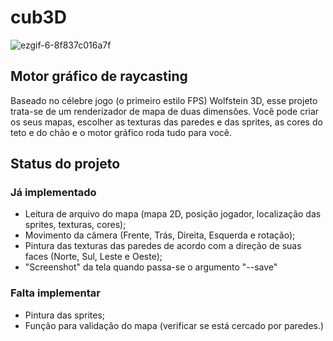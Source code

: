 # cub3D
![ezgif-6-8f837c016a7f](https://user-images.githubusercontent.com/49005645/118334346-c627b900-b4e3-11eb-88f3-82940d09a5ee.gif)

## Motor gráfico de raycasting
Baseado no célebre jogo (o primeiro estilo FPS) Wolfstein 3D, esse projeto trata-se de um renderizador de mapa de duas dimensões.
Você pode criar os seus mapas, escolher as texturas das paredes e das sprites, as cores do teto e do chão e o motor gráfico roda tudo para você.

## Status do projeto
### Já implementado
- Leitura de arquivo do mapa (mapa 2D, posição jogador, localização das sprites, texturas, cores);
- Movimento da câmera (Frente, Trás, Direita, Esquerda e rotação);
- Pintura das texturas das paredes de acordo com a direção de suas faces (Norte, Sul, Leste e Oeste);
- "Screenshot" da tela quando passa-se o argumento "--save"
### Falta implementar
- Pintura das sprites;
- Função para validação do mapa (verificar se está cercado por paredes.)

